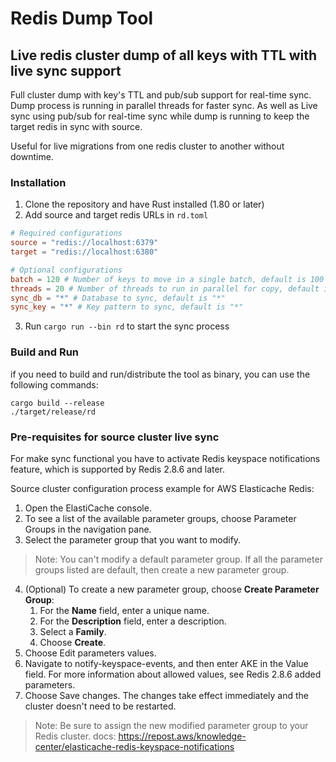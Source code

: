 # Redis Dump Tool
## Live redis cluster dump of all keys with TTL with live sync support

Full cluster dump with key's TTL and pub/sub support for real-time sync. Dump process is running in parallel threads for faster sync.
As well as Live sync using pub/sub for real-time sync while dump is running to keep the target redis in sync with source.

Useful for live migrations from one redis cluster to another without downtime. 

### Installation
1. Clone the repository and have Rust installed (1.80 or later)
2. Add source and target redis URLs in `rd.toml`
```toml
# Required configurations
source = "redis://localhost:6379"
target = "redis://localhost:6380"

# Optional configurations
batch = 120 # Number of keys to move in a single batch, default is 100
threads = 20 # Number of threads to run in parallel for copy, default is 10
sync_db = "*" # Database to sync, default is "*"
sync_key = "*" # Key pattern to sync, default is "*"
```
3. Run `cargo run --bin rd` to start the sync process

### Build and Run
if you need to build and run/distribute the tool as binary, you can use the following commands:
```shell
cargo build --release
./target/release/rd
```
### Pre-requisites for source cluster live sync
For make sync functional you have to activate Redis keyspace notifications feature, which is supported by Redis 2.8.6 and later.

Source cluster configuration process example for AWS Elasticache Redis:

1. Open the ElastiCache console.
2. To see a list of the available parameter groups, choose Parameter Groups in the navigation pane.
3. Select the parameter group that you want to modify.

>Note: You can't modify a default parameter group. If all the parameter groups listed are default, then create a new parameter group.
4. (Optional) To create a new parameter group, choose **Create Parameter Group**:
   1. For the **Name** field, enter a unique name. 
   2. For the **Description** field, enter a description. 
   3. Select a **Family**. 
   4. Choose **Create**. 
5. Choose Edit parameters values. 
6. Navigate to notify-keyspace-events, and then enter AKE in the Value field. For more information about allowed values, see Redis 2.8.6 added parameters. 
7. Choose Save changes. The changes take effect immediately and the cluster doesn't need to be restarted.
> Note: Be sure to assign the new modified parameter group to your Redis cluster.
docs: https://repost.aws/knowledge-center/elasticache-redis-keyspace-notifications